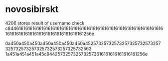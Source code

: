 # novosibirskt #

4206 stores result of username check
c8446161616161616161616161616161616161616161616161616161616161616161616161616161616161616161616161616161256e

0a450a450a450a450a450a450a450a45257325732573257325732573257325732573257325732573257325732563
1a451a451a451a45c8442573257325732573616161616161616161256e
